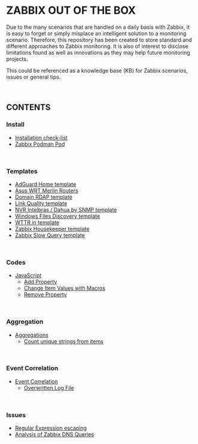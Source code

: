 # ZABBIX OUT OF THE BOX

Due to the many scenarios that are handled on a daily basis with Zabbix, it is easy to forget or simply misplace an intelligent solution to a monitoring scenario. Therefore, this repository has been created to store standard and different approaches to Zabbix monitoring.
It is also of interest to disclose limitations found as well as innovations as they may help future monitoring projects.

This could be referenced as a knowledge base (KB) for Zabbix scenarios, issues or general tips.

<BR>

## CONTENTS

### Install

- [Installation check-list](./install/install_list.md)
- [Zabbix Podman Pod](./pod/zabbix_pod.md)

<BR>

### Templates

- [AdGuard Home template](https://github.com/diasdmhub/AdGuard_Home_Zabbix_Template)
- [Asus WRT Merlin Routers](https://github.com/diasdmhub/Asus_Merlin_Zabbix_Template)
- [Domain RDAP template](./monitor/rdap/)
- [Link Quality template](./monitor/link_quality/)
- [NVR Intelbras / Dahua by SNMP template](https://github.com/diasdmhub/Intelbras_NVR_Zabbix_Template)
- [Windows Files Discovery template](./monitor/dir_list/)
- [WTTR.in template](./monitor/wttr/)
- [Zabbix Housekeeper template](./monitor/housekeeper/)
- [Zabbix Slow Query template](./monitor/slow_query/)

<BR>

### Codes

- [JavaScript](./javascript/)
    - [Add Property](./javascript/javascript_add_property.md)
    - [Change Item Values with Macros](./javascript/javascript_macro_value.md)
    - [Remove Property](./javascript/javascript_remove_property.md)

<BR>

### Aggregation

- [Aggregations](./aggregation/)
    - [Count unique strings from items](./aggregation/count_unique_strings_items.md)

<BR>

### Event Correlation

- [Event Correlation](./correlation/)
    - [Overwritten Log File](./correlation/overwritten_log.md)

<BR>

### Issues

- [Regular Expression escaping](./issue/regex_escaping.md)
- [Analysis of Zabbix DNS Queries](./issue/zabbix_dns_query.md)
